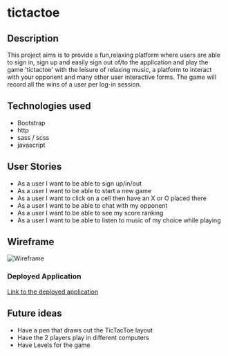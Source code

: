 # tictactoe

## Description
This project aims is to provide a fun,relaxing platform where users are able to sign in, sign up and easily sign out  of/to the application and play the game 'tictactoe' with the leisure of relaxing music, a platform to interact with your opponent and many other user interactive forms. The game will record all the wins of a user per log-in session.

## Technologies used

* Bootstrap
* http
* sass / scss 
* javascript


## User Stories

* As a user I want to be able to sign up/in/out
* As a user I want to be able to start a new game
* As a user I want to click on a cell then have an X or O placed there
* As a user I want to be able to chat with my opponent 
* As a user I want to be able to see my score ranking
* As a user I want to be able to listen to music of my choice while playing

## Wireframe

![Wireframe](https://imgur.com/a/xu5CbWM)

### Deployed Application 

[Link to the deployed application](https://sharonkkk.github.io/tictactoe/)

## Future ideas

* Have a pen that draws out the TicTacToe layout
* Have the 2 players play in different computers
* Have Levels for the game
